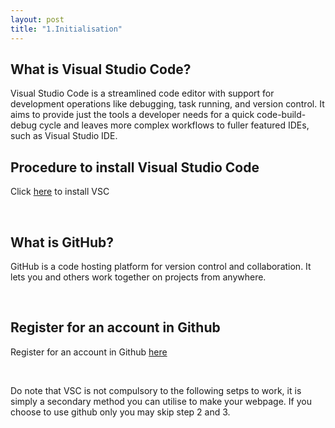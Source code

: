 ```yaml
---
layout: post
title: "1.Initialisation"
---
```

<html>
  <body>
    <h2>What is Visual Studio Code?</h2>
    <p>Visual Studio Code is a streamlined code editor with support for development operations like debugging, task running, and version control. It aims to provide just the tools a developer needs for a quick code-build-debug cycle and leaves more complex workflows to fuller featured IDEs, such as Visual Studio IDE.</p>
    <h2>Procedure to install Visual Studio Code</h2>
    <p>Click <a href="https://code.visualstudio.com/Download">here</a> to install VSC</p>
    <br />
    <h2>What is GitHub?</h2>
    <p>GitHub is a code hosting platform for version control and collaboration. It lets you and others work together on projects from anywhere.</p>
    <br>
    <h2>Register for an account in Github</h2>
    <p>Register for an account in Github
    <a href="https://github.com/signup?ref_cta=Sign+up&ref_loc=header+logged+out&ref_page=%2F&source=header-home"> here </a></p>
    <br />
    <p>Do note that VSC is not compulsory to the following setps to work, it is simply a secondary method you can utilise to make your webpage. If you choose to use github only you may skip step 2 and 3.</p>
    <br />
    
  </body>
</html>

  
